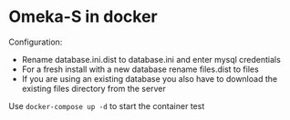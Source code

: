 <h1>Omeka-S in docker</h1>

Configuration:  
- Rename database.ini.dist to database.ini and enter mysql credentials  
- For a fresh install with a new database rename files.dist to files  
- If you are using an existing database you also have to download the existing files directory from the server  

Use `docker-compose up -d` to start the container
test
